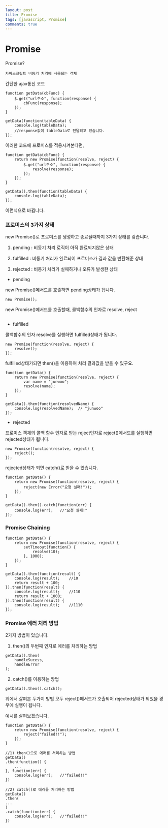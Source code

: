 ```yaml
---
layout: post
title: Promise
tags: [javascript, Promise]
comments: true
---
```


<h1>Promise</h1>

Promise?

```
자바스크립트 비동기 처리에 사용되는 객체
```

간단한 ajax통신 코드

```
function getData(cbFunc) {
    $.get("url주소", function(response) {
        cbFunc(response);
    });
}

getData(function(tableData) {
    console.log(tableData);
    //response값이 tableData로 전달되고 있습니다.
});
```

이러한 코드에 프로미스를 적용시켜본다면,

```
function getData(cbFunc) {
    return new Promise(function(resolve, reject) {
        $.get("url주소", function(response) {
            resolve(response);
        });
    });
}

getData().then(function(tableData) {
    console.log(tableData);
});
```

이런식으로 바뀝니다.



<h3>프로미스의 3가지 상태</h3>

new Promise()로 프로미스를 생성하고 종료될때까지 3가지 상태를 갖습니다.

1) pending : 비동기 처리 로직이 아직 완료되지않은 상태

2) fulfilled : 비동기 처리가 완료되어 프로미스가 결과 값을 반환해준 상태

3) rejected : 비동기 처리가 실패하거나 오류가 발생한 상태 



- pending

new Promise()메서드를 호출하면 pending상태가 됩니다.

```
new Promise();
```

new Promise()메서드를 호출할때, 콜백함수의 인자로 resolve, reject

```

```

- fulfilled

콜백함수의 인자 resolve를 실행하면 fulfilled상태가 됩니다.

```
new Promise(function(resolve, reject) {
    resolve();
});
```

fulfilled상태가되면 then()을 이용하여 처리 결과값을 받을 수 있구요.

```
function getData() {
    return new Promise(function(resolve, reject) {
        var name = "junwoo";
        resolve(name);
    });
}

getData().then(function(resolvedName) {
    console.log(resolvedName);	// "junwoo"
});
```

- rejected

프로미스 객체의 콜백 함수 인자로 받는 reject인자로 reject()메서드를 실행하면 rejected상태가 됩니다.

```
new Promise(function(resolve, reject) {
    reject();
});
```

rejected상태가 되면 catch()로 받을 수 있습니다.

```
function getData() {
    return new Promise(function(resolve, reject) {
        reject(new Error("요청 실패!"));
    });
}

getData().then().catch(function(err) {
    console.log(err);	//"요청 실패!"
});
```



<h3>
    Promise Chaining
</h3>

```
function getData() {
    return new Promise(function(resolve, reject) {
        setTimeout(function() {
            resolve(10);
        }, 1000);
    });
}

getData().then(function(result) {
    console.log(result);	//10
    return result + 100;
}).then(function(result) {
    console.log(result);	//110
    return result + 1000;
}).then(function(result) {
    console.log(result);	//1110
});
```



<h3>
    Promise 에러 처리 방법
</h3>

2가지 방법이 있습니다.

1) then()의 두번째 인자로 에러를 처리하는 방법

```
getData().then(
	handleSucess,
	handleError
);
```

2) catch()를 이용하는 방법

```
getData().then().catch();
```



위에서 살펴본 두가지 방법 모두 reject()메서드가 호출되어 rejected상태가 되었을 경우에 실행이 됩니다.

예시를 살펴보겠습니다.

```
function getData() {
    return new Promise(function(resolve, reject) {
        reject("failed!!");
    });
}

//1) then()으로 에러를 처리하는 방법
getData()
.then(function() {
    ...
}, function(err) {
    console.log(err);	//"failed!!"
})

//2) catch()로 에러를 처리하는 방법
getData()
.then(
...
)
.catch(function(err) {
    console.log(err);	//"failed!!"
})
```
